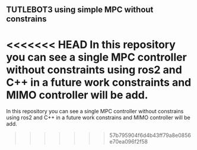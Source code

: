 ## TUTLEBOT3 using simple MPC without constrains

<<<<<<< HEAD
In this repository you can see a single MPC controller without constraints using ros2 and C++ in a future work constraints and MIMO controller will be add.
=======
In this repository you can see a single MPC controller without constrains using ros2 and C++ in a future work constrains and MIMO controller will be add.
>>>>>>> 57b795904f6d4b43ff79a8e0856e70ea096f2f58
